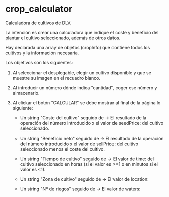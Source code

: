 # crop_calculator
Calculadora de cultivos de DLV.

La intención es crear una calculadora que indique el coste y beneficio del plantar el cultivo seleccionado,
además de otros datos.

Hay declarada una array de objetos (cropInfo) que contiene todos los cultivos y la información necesaria.

Los objetivos son los siguientes:

1. Al seleccionar el desplegable, elegir un cultivo disponible y que se muestre su imagen en el recuadro blanco.

2. Al introducir un número dónde indica "cantidad", coger ese número y almacenarlo.

3. Al clickar el botón "CALCULAR" se debe mostrar al final de la página lo siguiente:

    - Un string "Coste del cultivo" seguido de -> El resultado de la operación del número introducido x el valor de seedPrice: del cultivo seleccionado.
    
    - Un string "Beneficio neto" seguido de -> El resultado de la operación del número introducido x el valor de sellPrice: del cultivo seleccionado menos
      el coste del cultivo.
      
    - Un string "Tiempo de cultivo" seguido de -> El valor de time: del cultivo seleccionado en horas (si el valor es >=1 o en minutos si el valor es <1).
    
    - Un string "Zona de cultivo" seguido de -> El valor de location:
    
    - Un string "Nº de riegos" seguido de -> El valor de waters:

